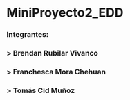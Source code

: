 # MiniProyecto2_EDD
### Integrantes:
###  > Brendan Rubilar Vivanco
###  > Franchesca Mora Chehuan
###  > Tomás Cid Muñoz

